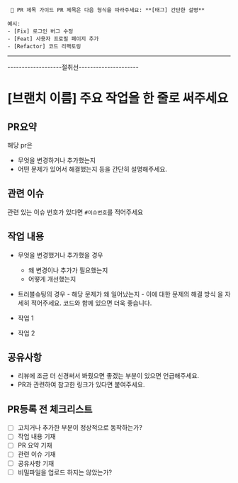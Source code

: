 ```
 📝 PR 제목 가이드 PR 제목은 다음 형식을 따라주세요: **[태그] 간단한 설명**

예시:
- [Fix] 로그인 버그 수정
- [Feat] 사용자 프로필 페이지 추가
- [Refactor] 코드 리팩토링
```

---

-------------------절취선---------------------

# [브랜치 이름] 주요 작업을 한 줄로 써주세요

## PR요약

해당 pr은

-   무엇을 변경하거나 추가했는지
-   어떤 문제가 있어서 해결했는지
    등을 간단히 설명해주세요.

## 관련 이슈

관련 있는 이슈 번호가 있다면 `#이슈번호`를 적어주세요

## 작업 내용

-   무엇을 변경했거나 추가했을 경우
    -   왜 변경이나 추가가 필요했는지
    -   어떻게 개선했는지
-   트러블슈팅의 경우 - 해당 문제가 왜 일어났는지 - 이에 대한 문제의 해결 방식
    을 자세히 적어주세요. 코드와 함께 있으면 더욱 좋습니다.

-   작업 1
-   작업 2

## 공유사항

-   리뷰에 조금 더 신경써서 봐줬으면 좋겠는 부분이 있으면 언급해주세요.
-   PR과 관련하여 참고한 링크가 있다면 붙여주세요.

## PR등록 전 체크리스트

-   [ ] 고치거나 추가한 부분이 정상적으로 동작하는가?
-   [ ] 작업 내용 기재
-   [ ] PR 요약 기재
-   [ ] 관련 이슈 기재
-   [ ] 공유사항 기재
-   [ ] 비밀파일을 업로드 하지는 않았는가?

